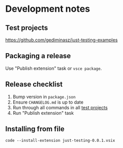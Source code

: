 # Development notes

## Test projects

https://github.com/gediminasz/just-testing-examples

## Packaging a release

Use "Publish extension" task or `vsce package`.

## Release checklist

1. Bump version in `package.json`
1. Ensure `CHANGELOG.md` is up to date
1. Run through all commands in all [test projects](https://github.com/gediminasz/just-testing-examples)
1. Run "Publish extension" task

## Installing from file

```
code --install-extension just-testing-0.0.1.vsix
```
